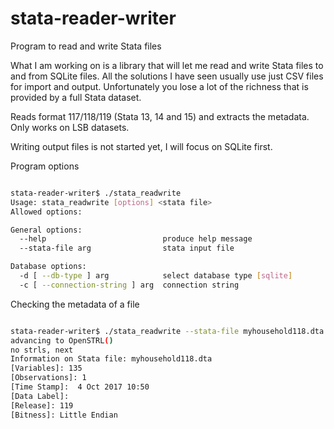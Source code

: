   stata-reader-writer
=======================

Program to read and write Stata files

What I am working on is a library that will let me read and write Stata files to and from SQLite files.
All the solutions I have seen usually use just CSV files for import and output. Unfortunately you lose a lot 
of the richness that is provided by a full Stata dataset.

Reads format 117/118/119 (Stata 13, 14 and 15) and extracts the metadata. Only works on LSB datasets.

Writing output files is not started yet, I will focus on SQLite first.

Program options

```bash

stata-reader-writer$ ./stata_readwrite
Usage: stata_readwrite [options] <stata file>
Allowed options:

General options:
  --help                          produce help message
  --stata-file arg                stata input file

Database options:
  -d [ --db-type ] arg            select database type [sqlite]
  -c [ --connection-string ] arg  connection string
```

Checking the metadata of a file

```bash

stata-reader-writer$ ./stata_readwrite --stata-file myhousehold118.dta
advancing to OpenSTRL()
no strls, next
Information on Stata file: myhousehold118.dta
[Variables]: 135
[Observations]: 1
[Time Stamp]:  4 Oct 2017 10:50
[Data Label]:
[Release]: 119
[Bitness]: Little Endian
```